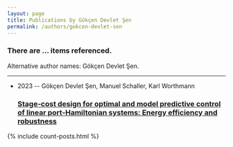 ```yaml
---
layout: page
title: Publications by Gökçen Devlet Şen
permalink: /authors/gokcen-devlet-sen
---
```


<h3 id="number-posts">There are ... items referenced.</h3>
<p id='info-authors'>Alternative author names: Gökçen Devlet Şen.</p>
<hr />
<ul class="post-list">
<li><span class='post-meta'>2023 -- Gökçen Devlet Şen, Manuel Schaller, Karl Worthmann</span><h3><a class='post-link' href="{{ site.baseurl }}/stage-cost-design-for-optimal-and-model-predictive-control-of-linear-port-hamiltonian-systems-energy-efficiency-and-robustness">Stage‐cost design for optimal and model predictive control of linear port‐Hamiltonian systems: Energy efficiency and robustness</a></h3></li>

</ul>
{% include count-posts.html %}
